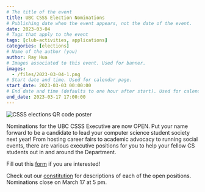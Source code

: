 ```yaml
---
# The title of the event
title: UBC CSSS Election Nominations
# Publishing date when the event appears, not the date of the event.
date: 2023-03-04
# Tags that apply to the event
tags: [club-activities, applications]
categories: [elections]
# Name of the author (you)
author: Ray Hua
# Images associated to this event. Used for banner.
images:
  - /files/2023-03-04-1.png
# Start date and time. Used for calendar page.
start_date: 2023-03-03 00:00:00
# End date and time (defaults to one hour after start). Used for calendar page.
end_date: 2023-03-17 17:00:00
---
```


![CSSS elections QR code poster](/files/2023-03-04-1.png)

Nominations for the UBC CSSS Executive are now OPEN. Put your name forward to be a candidate to lead your computer science student society next year! From hosting career fairs to academic advocacy to running social events, there are various executive positions for you to help your fellow CS students out in and around the Department. 

Fill out this [form](https://ubccsss.org/files/CSSS%20Elections%20Nomination%20Form.pdf) if you are interested!

Check out our [constitution](https://ubccsss.org/files/constitution-20221129.pdf) for descriptions of each of the open positions.
Nominations close on March 17 at 5 pm. 

